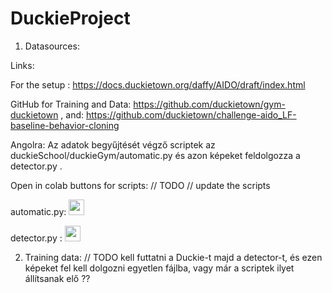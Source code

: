 # DuckieProject
1. Datasources:

Links:

For the setup : https://docs.duckietown.org/daffy/AIDO/draft/index.html

GitHub for Training and Data: https://github.com/duckietown/gym-duckietown
                       , and: https://github.com/duckietown/challenge-aido_LF-baseline-behavior-cloning

Angolra: Az adatok begyűjtését végző scriptek az duckieSchool/duckieGym/automatic.py és azon képeket feldolgozza a detector.py .

Open in colab buttons for scripts:
// TODO
// update the scripts

  automatic.py: [<img src="https://colab.research.google.com/assets/colab-badge.svg" width="25"/>](https://colab.research.google.com/drive/17ZmFWd9ipcPhu3UMql5EZ32AyhlOysG2)

  detector.py : [<img src="https://colab.research.google.com/assets/colab-badge.svg" width="25"/>](https://colab.research.google.com/drive/1xQSpIAknsp-DMxFXMpcI60WFaWCoqjEi)

2. Training data:
// TODO
kell futtatni a Duckie-t majd a detector-t, és ezen képeket fel kell dolgozni egyetlen fájlba, vagy már a scriptek ilyet állítsanak elő ??
